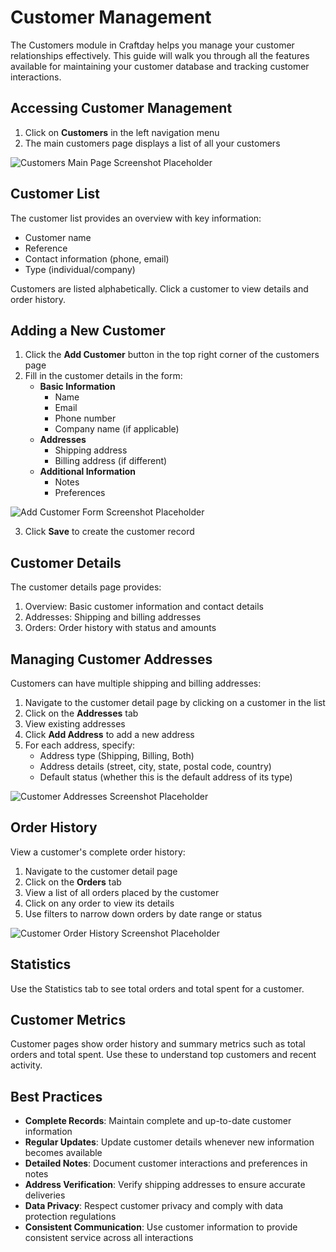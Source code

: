 # Customer Management

The Customers module in Craftday helps you manage your customer relationships effectively. This guide will walk you through all the features available for maintaining your customer database and tracking customer interactions.

## Accessing Customer Management

1. Click on **Customers** in the left navigation menu
2. The main customers page displays a list of all your customers

![Customers Main Page Screenshot Placeholder](#)

## Customer List

The customer list provides an overview with key information:

- Customer name
- Reference
- Contact information (phone, email)
- Type (individual/company)

Customers are listed alphabetically. Click a customer to view details and order history.

## Adding a New Customer

1. Click the **Add Customer** button in the top right corner of the customers page
2. Fill in the customer details in the form:
   - **Basic Information**
     - Name
     - Email
     - Phone number
     - Company name (if applicable)
   - **Addresses**
     - Shipping address
     - Billing address (if different)
   - **Additional Information**
     - Notes
     - Preferences

![Add Customer Form Screenshot Placeholder](#)

3. Click **Save** to create the customer record

## Customer Details

The customer details page provides:

1. Overview: Basic customer information and contact details
2. Addresses: Shipping and billing addresses
3. Orders: Order history with status and amounts

## Managing Customer Addresses

Customers can have multiple shipping and billing addresses:

1. Navigate to the customer detail page by clicking on a customer in the list
2. Click on the **Addresses** tab
3. View existing addresses
4. Click **Add Address** to add a new address
5. For each address, specify:
   - Address type (Shipping, Billing, Both)
   - Address details (street, city, state, postal code, country)
   - Default status (whether this is the default address of its type)

![Customer Addresses Screenshot Placeholder](#)

## Order History

View a customer's complete order history:

1. Navigate to the customer detail page
2. Click on the **Orders** tab
3. View a list of all orders placed by the customer
4. Click on any order to view its details
5. Use filters to narrow down orders by date range or status

![Customer Order History Screenshot Placeholder](#)

## Statistics

Use the Statistics tab to see total orders and total spent for a customer.

## Customer Metrics

Customer pages show order history and summary metrics such as total orders and total spent. Use these to understand top customers and recent activity.

## Best Practices

- **Complete Records**: Maintain complete and up-to-date customer information
- **Regular Updates**: Update customer details whenever new information becomes available
- **Detailed Notes**: Document customer interactions and preferences in notes
- **Address Verification**: Verify shipping addresses to ensure accurate deliveries
- **Data Privacy**: Respect customer privacy and comply with data protection regulations
- **Consistent Communication**: Use customer information to provide consistent service across all interactions

